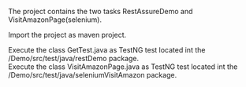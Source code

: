 The project contains the two tasks RestAssureDemo and VisitAmazonPage(selenium).

Import the project as maven project.

Execute the class GetTest.java as TestNG test located int the /Demo/src/test/java/restDemo package. <br />
Execute the class VisitAmazonPage.java as TestNG test located int the /Demo/src/test/java/seleniumVisitAmazon package. <br />